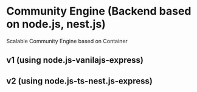 # Community Engine (Backend based on node.js, nest.js)

Scalable Community Engine based on Container

## v1 (using node.js-vanilajs-express)

## v2 (using node.js-ts-nest.js-express)

